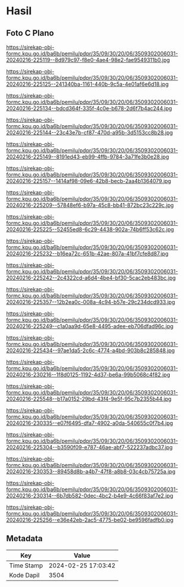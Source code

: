 # Hasil

## Foto C Plano

https://sirekap-obj-formc.kpu.go.id/ba6b/pemilu/pdpr/35/09/30/20/06/3509302006031-20240216-225119--8d979c97-f8e0-4ae4-98e2-fae9549311b0.jpg

https://sirekap-obj-formc.kpu.go.id/ba6b/pemilu/pdpr/35/09/30/20/06/3509302006031-20240216-225125--241340ba-1161-440b-9c5a-4e01af6e6d18.jpg

https://sirekap-obj-formc.kpu.go.id/ba6b/pemilu/pdpr/35/09/30/20/06/3509302006031-20240216-225134--bdcd364f-335f-4c0e-b678-2d6f7b4ac244.jpg

https://sirekap-obj-formc.kpu.go.id/ba6b/pemilu/pdpr/35/09/30/20/06/3509302006031-20240216-225144--23c43e7b-cf87-470d-a95b-3d5153cc8b28.jpg

https://sirekap-obj-formc.kpu.go.id/ba6b/pemilu/pdpr/35/09/30/20/06/3509302006031-20240216-225149--8191ed43-eb99-4ffb-9784-3a71fe3b0e28.jpg

https://sirekap-obj-formc.kpu.go.id/ba6b/pemilu/pdpr/35/09/30/20/06/3509302006031-20240216-225157--1414af98-09e6-42b8-becb-2aa4b1364079.jpg

https://sirekap-obj-formc.kpu.go.id/ba6b/pemilu/pdpr/35/09/30/20/06/3509302006031-20240216-225209--57848ef6-b97a-45c8-bb41-872bc23c229c.jpg

https://sirekap-obj-formc.kpu.go.id/ba6b/pemilu/pdpr/35/09/30/20/06/3509302006031-20240216-225225--52455ed8-6c29-4438-902a-74b6ff53c62c.jpg

https://sirekap-obj-formc.kpu.go.id/ba6b/pemilu/pdpr/35/09/30/20/06/3509302006031-20240216-225232--b16ea72c-651b-42ae-807a-41bf7cfe8d87.jpg

https://sirekap-obj-formc.kpu.go.id/ba6b/pemilu/pdpr/35/09/30/20/06/3509302006031-20240216-225242--2c4322cd-a6d4-4be4-bf30-5cac2eb483bc.jpg

https://sirekap-obj-formc.kpu.go.id/ba6b/pemilu/pdpr/35/09/30/20/06/3509302006031-20240216-225357--12b2ea0c-008a-4c94-b57e-29c234dcd933.jpg

https://sirekap-obj-formc.kpu.go.id/ba6b/pemilu/pdpr/35/09/30/20/06/3509302006031-20240216-225249--c1a0aa9d-65e8-4495-adee-eb706dfad96c.jpg

https://sirekap-obj-formc.kpu.go.id/ba6b/pemilu/pdpr/35/09/30/20/06/3509302006031-20240216-225434--97ae1da5-2c6c-4774-a4bd-903b8c285848.jpg

https://sirekap-obj-formc.kpu.go.id/ba6b/pemilu/pdpr/35/09/30/20/06/3509302006031-20240216-230216--1f8d0125-1192-4d37-be6a-99b5068c4f82.jpg

https://sirekap-obj-formc.kpu.go.id/ba6b/pemilu/pdpr/35/09/30/20/06/3509302006031-20240216-225548--b17a0152-29bd-43f4-9e5f-95c7b2355b44.jpg

https://sirekap-obj-formc.kpu.go.id/ba6b/pemilu/pdpr/35/09/30/20/06/3509302006031-20240216-230335--e07f6495-dfa7-4902-a0da-540655c0f7b4.jpg

https://sirekap-obj-formc.kpu.go.id/ba6b/pemilu/pdpr/35/09/30/20/06/3509302006031-20240216-225304--b3590f09-e787-46ae-abf7-522237adbc37.jpg

https://sirekap-obj-formc.kpu.go.id/ba6b/pemilu/pdpr/35/09/30/20/06/3509302006031-20240216-230353--89458d8b-a4b7-47f8-a8b8-03c4cb75725a.jpg

https://sirekap-obj-formc.kpu.go.id/ba6b/pemilu/pdpr/35/09/30/20/06/3509302006031-20240216-230314--6b7db582-0dec-4bc2-b4e9-4c66f83af7e2.jpg

https://sirekap-obj-formc.kpu.go.id/ba6b/pemilu/pdpr/35/09/30/20/06/3509302006031-20240216-225256--e36e42eb-2ac5-4775-be02-be9596fadfb0.jpg


## Metadata

| Key        | Value               |
| ---------- | ------------------- |
| Time Stamp | 2024-02-25 17:03:42 |
| Kode Dapil | 3504                |



